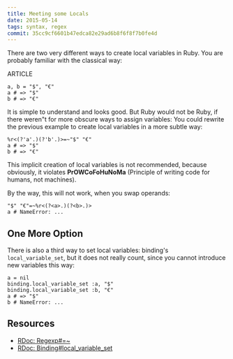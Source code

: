 ```yaml
---
title: Meeting some Locals
date: 2015-05-14
tags: syntax, regex
commit: 35cc9cf6601b47edca82e29ad6b8f6f8f7b0fe4d
---
```


There are two very different ways to create local variables in Ruby. You are probably familiar with the classical way:

ARTICLE

    a, b = "$", "€"
    a # => "$"
    b # => "€"

It is simple to understand and looks good. But Ruby would not be Ruby, if there weren"t for more obscure ways to assign variables: You could rewrite the previous example to create local variables in a more subtle way:

    %r<(?'a'.)(?'b'.)>=~"$" "€"
    a # => "$"
    b # => "€"


This implicit creation of local variables is not recommended, because obviously, it violates **PrOWCoFoHuNoMa** (Principle of writing code for humans, not machines).

By the way, this will not work, when you swap operands:

    "$" "€"=~%r<(?<a>.)(?<b>.)>
    a # NameError: ...

## One More Option

There is also a third way to set local variables: binding's `local_variable_set`, but it does not really count, since you cannot introduce new variables this way:

    a = nil
    binding.local_variable_set :a, "$"
    binding.local_variable_set :b, "€"
    a # => "$"
    b # NameError: ...

## Resources
- [RDoc: Regexp#=~](http://ruby-doc.org/core-2.3.0/Regexp.html#method-i-3D-7E)
- [RDoc: Binding#local_variable_set](http://ruby-doc.org/core-2.3.0/Binding.html#method-i-local_variable_set)